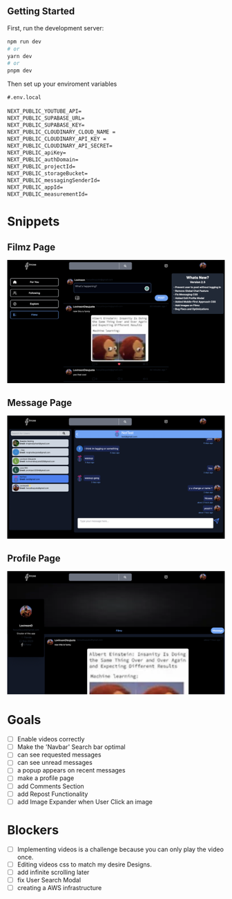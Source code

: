 ## Getting Started

First, run the development server:

```bash
npm run dev
# or
yarn dev
# or
pnpm dev
```

Then set up your enviroment variables

```
#.env.local

NEXT_PUBLIC_YOUTUBE_API=
NEXT_PUBLIC_SUPABASE_URL=
NEXT_PUBLIC_SUPABASE_KEY=
NEXT_PUBLIC_CLOUDINARY_CLOUD_NAME =
NEXT_PUBLIC_CLOUDINARY_API_KEY =
NEXT_PUBLIC_CLOUDINARY_API_SECRET=
NEXT_PUBLIC_apiKey=
NEXT_PUBLIC_authDomain=
NEXT_PUBLIC_projectId=
NEXT_PUBLIC_storageBucket=
NEXT_PUBLIC_messagingSenderId=
NEXT_PUBLIC_appId=
NEXT_PUBLIC_measurementId=

```

# Snippets

## Filmz Page

<img src='/public/FilmzPage.png' title='Filmz Page' width='' alt='Filmz Page' />

## Message Page

<img src='/public/MessagePage.png' title='Message Page' width='' alt='Message Page' />

## Profile Page

<img src='/public/ProfilePage.png' title='Profile Page' width='' alt='Profile Page' />

# Goals

- [ ] Enable videos correctly
- [ ] Make the 'Navbar' Search bar optimal
- [ ] can see requested messages
- [ ] can see unread messages
- [ ] a popup appears on recent messages
- [ ] make a profile page
- [ ] add Comments Section
- [ ] add Repost Functionality
- [ ] add Image Expander when User Click an image

# Blockers

- [ ] Implementing videos is a challenge because you can only play the video once.
- [ ] Editing videos css to match my desire Designs.
- [ ] add infinite scrolling later
- [ ] fix User Search Modal
- [ ] creating a AWS infrastructure
